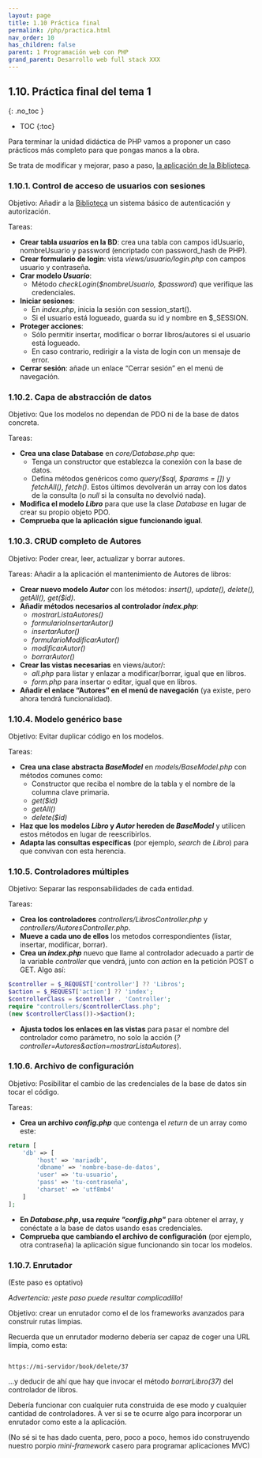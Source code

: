 ```yaml
---
layout: page
title: 1.10 Práctica final
permalink: /php/practica.html
nav_order: 10
has_children: false
parent: 1 Programación web con PHP
grand_parent: Desarrollo web full stack XXX
---
```



## 1.10. Práctica final del tema 1
{: .no_toc }

- TOC
{:toc}

Para terminar la unidad didáctica de PHP vamos a proponer un caso prácticos más completo para que pongas manos a la obra.

Se trata de modificar y mejorar, paso a paso, [la aplicación de la Biblioteca](../php/mvc/#175-una-implementación-completa-biblioteca).

### 1.10.1. Control de acceso de usuarios con sesiones

Objetivo: Añadir a la [Biblioteca](../php/mvc/#175-una-implementación-completa-biblioteca) un sistema básico de autenticación y autorización.

Tareas:

* **Crear tabla *usuarios* en la BD**: crea una tabla con campos idUsuario, nombreUsuario y password (encriptado con password_hash de PHP).
* **Crear formulario de login**: vista *views/usuario/login.php* con campos usuario y contraseña.
* **Crar modelo *Usuario***:
   * Método *checkLogin*(*$nombreUsuario, $password*) que verifique las credenciales.
* **Iniciar sesiones**:
   * En *index.php*, inicia la sesión con session_start().
   * Si el usuario está logueado, guarda su id y nombre en $_SESSION.
* **Proteger acciones**:
   * Sólo permitir insertar, modificar o borrar libros/autores si el usuario está logueado.
   * En caso contrario, redirigir a la vista de login con un mensaje de error.
* **Cerrar sesión**: añade un enlace “Cerrar sesión” en el menú de navegación.

### 1.10.2. Capa de abstracción de datos

Objetivo: Que los modelos no dependan de PDO ni de la base de datos concreta.

Tareas: 

* **Crea una clase Database** en *core/Database.php* que:
   * Tenga un constructor que establezca la conexión con la base de datos.
   * Defina métodos genéricos como *query($sql, $params = [])* y *fetchAll()*, *fetch()*. Estos últimos devolverán un array con los datos de la consulta (o *null* si la consulta no devolvió nada).
* **Modifica el modelo *Libro*** para que use la clase *Database* en lugar de crear su propio objeto PDO.
* **Comprueba que la aplicación sigue funcionando igual**.

### 1.10.3. CRUD completo de Autores

Objetivo: Poder crear, leer, actualizar y borrar autores.

Tareas: Añadir a la aplicación el mantenimiento de Autores de libros:

* **Crear nuevo modelo *Autor*** con los métodos: *insert(), update(), delete(), getAll(), get($id)*.
* **Añadir métodos necesarios al controlador *index.php***:
   * *mostrarListaAutores()*
   * *formularioInsertarAutor()*
   * *insertarAutor()*
   * *formularioModificarAutor()*
   * *modificarAutor()*
   * *borrarAutor()*
* **Crear las vistas necesarias** en views/autor/:
   * *all.php* para listar y enlazar a modificar/borrar, igual que en libros.
   * *form.php* para insertar o editar, igual que en libros.
* **Añadir el enlace “Autores” en el menú de navegación** (ya existe, pero ahora tendrá funcionalidad).

### 1.10.4. Modelo genérico base

Objetivo: Evitar duplicar código en los modelos.

Tareas: 

* **Crea una clase abstracta *BaseModel*** en *models/BaseModel.php* con métodos comunes como:
   * Constructor que reciba el nombre de la tabla y el nombre de la columna clave primaria.
   * *get($id)*
   * *getAll()*
   * *delete($id)*
* **Haz que los modelos *Libro* y *Autor* hereden de *BaseModel*** y utilicen estos métodos en lugar de reescribirlos.
* **Adapta las consultas específicas** (por ejemplo, *search* de *Libro*) para que convivan con esta herencia.

### 1.10.5. Controladores múltiples

Objetivo: Separar las responsabilidades de cada entidad.

Tareas:

* **Crea los controladores** *controllers/LibrosController.php* y *controllers/AutoresController.php*.
* **Mueve a cada uno de ellos** los metodos correspondientes (listar, insertar, modificar, borrar).
* **Crea un *index.php*** nuevo que llame al controlador adecuado a partir de la variable *controller* que vendrá, junto con *action* en la petición POST o GET. Algo así:

```php
$controller = $_REQUEST['controller'] ?? 'Libros';
$action = $_REQUEST['action'] ?? 'index';
$controllerClass = $controller . 'Controller';
require "controllers/$controllerClass.php";
(new $controllerClass())->$action();
```

* **Ajusta todos los enlaces en las vistas** para pasar el nombre del controlador como parámetro, no solo la acción (*?controller=Autores&action=mostrarListaAutores*).

### 1.10.6. Archivo de configuración

Objetivo: Posibilitar el cambio de las credenciales de la base de datos sin tocar el código.

Tareas:

* **Crea un archivo *config.php*** que contenga el *return* de un array como este:

```php
return [
    'db' => [
        'host' => 'mariadb',
        'dbname' => 'nombre-base-de-datos',
        'user' => 'tu-usuario',
        'pass' => 'tu-contraseña',
        'charset' => 'utf8mb4'
    ]
];
```

* **En *Database.php*, usa *require "config.php"*** para obtener el array, y conéctate a la base de datos usando esas credenciales.
* **Comprueba que cambiando el archivo de configuración** (por ejemplo, otra contraseña) la aplicación sigue funcionando sin tocar los modelos.

### 1.10.7. Enrutador

(Este paso es optativo)

*Advertencia: ¡este paso puede resultar complicadillo!*

Objetivo: crear un enrutador como el de los frameworks avanzados para construir rutas limpias.

Recuerda que un enrutador moderno debería ser capaz de coger una URL limpia, como esta:

<code>
https://mi-servidor/book/delete/37
</code>

...y deducir de ahí que hay que invocar el método *borrarLibro(37)* del controlador de libros.

Debería funcionar con cualquier ruta construida de ese modo y cualquier cantidad de controladores. A ver si se te ocurre algo para incorporar un enrutador como este a la aplicación.

(No sé si te has dado cuenta, pero, poco a poco, hemos ido construyendo nuestro porpio *mini-framework* casero para programar aplicaciones MVC)